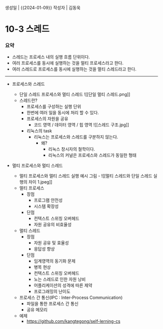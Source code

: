 생성일 | {{2024-01-09}}
작성자 | 김동욱

# 10-3 스레드

### 요약

- 스레드는 프로세스 내의 실행 흐름 단위이다.
- 여러 프로세스를 동시에 실행하는 것을 멀티 프로세스라고 한다.
- 여러 스레드로 프로세스를 동시에 실행하는 것을 멀티 스레드라고 한다.

---


- 프로세스와 스레드
	- 단일 스레드 프로세스와 멀티 스레드
			 ![[단일 멀티 스레드.png]]
	- 스레드란?
		- 프로세스를 구성하는 실행 단위
		- 한번에 여러 일을 동시에 처리 할 수 있다.
		- 프로세스의 자원을 공유
			- 코드 영역 / 데이터 영역 / 힙 영역
				![[스레드 구조.jpg]]
		- 리눅스의 task
			- 리눅스는 프로세스와 스레드를 구분하지 않는다.
				- 왜?
					- 리눅스 창시자의 철학이다.
					- 리눅스의 커널은 프로세스와 스레드가 동일한 형태
	
- 멀티 프로세스와 멀티 스레드
	- 멀티 프로세스와 멀티 스레드 실행 예시 그림
				- ![[멀티 스레드와 단일 스레드 실행의 차이 1.jpeg]]
	- 멀티 프로세스
		- 장점
			- 프로그램 안전성
			- 시스템 확장성
		- 단점
			- 컨텍스트 스위칭 오버헤드
			- 자원 공유의 비효율성
	- 멀티 스레드
		- 장점
			- 자원 공유 및 효율성
			- 응답성 향상
		- 단점
			- 임계영역의 동기화 문제
			- 병목 현상
			- 컨텍스트 스위칭 오버헤드
			- 노는 스레드로 인한 자원 낭비
			- 어플리케이션의 성격에 따른 제약
			- 프로그래밍의 난이도
	- 프로세스 간 통신(IPC : Inter-Process Communication)
		- 파일을 통한 프로세스 간 통신
		- 공유 메모리
	- 예제 
		- https://github.com/kangtegong/self-lerning-cs